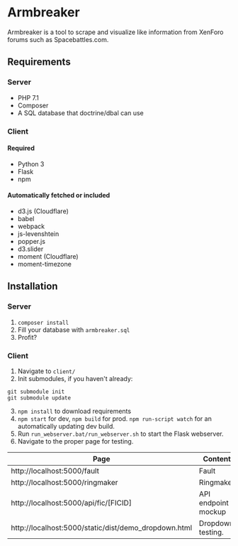 # Armbreaker

Armbreaker is a tool to scrape and visualize like information from XenForo forums such as Spacebattles.com.

## Requirements
### Server
* PHP 7.1
* Composer
* A SQL database that doctrine/dbal can use

### Client
#### Required
* Python 3
* Flask
* npm

#### Automatically fetched or included
* d3.js (Cloudflare)
* babel
* webpack
* js-levenshtein
* popper.js
* d3.slider
* moment (Cloudflare)
* moment-timezone

## Installation

### Server
1. `composer install`
2. Fill your database with `armbreaker.sql`
3. Profit?

### Client
1. Navigate to `client/`
2. Init submodules, if you haven't already:
```
git submodule init  
git submodule update
```
3. `npm install` to download requirements
4. `npm start` for dev, `npm build` for prod. `npm run-script watch` for an automatically updating dev build. 
5. Run `run_webserver.bat/run_webserver.sh` to start the Flask webserver.
6. Navigate to the proper page for testing.

Page|Content
----|-------
http://localhost:5000/fault | Fault
http://localhost:5000/ringmaker | Ringmaker
http://localhost:5000/api/fic/[FICID] | API endpoint mockup
http://localhost:5000/static/dist/demo_dropdown.html | Dropdown testing.